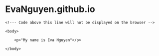 # EvaNguyen.github.io
<!DOCTYPE html>
<html lang="en">
<meta charset="UTF-8">
<title>Page Title</title>
<meta name="viewport" content="width=device-width,initial-scale=1">
<link rel="stylesheet" href="">
<style>
</style>
<script src=""></script>


	<!--- Code above this line will not be displayed on the browser --> 

	<body>

		<p>"My name is Eva Nguyen"</p>

	</body>

</html>
